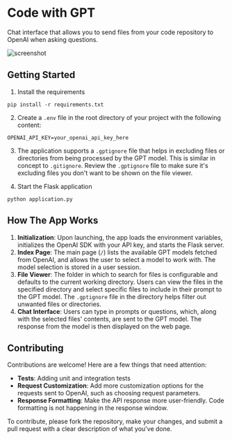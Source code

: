 # Code with GPT

Chat interface that allows you to send files from your code repository to OpenAI when asking questions.

![screenshot](https://github.com/ekerstein/codewithgpt/assets/6055508/9a54a867-470c-48e7-8464-541c33b68457)

## Getting Started

1. Install the requirements
```
pip install -r requirements.txt
```
2. Create a `.env` file in the root directory of your project with the following content:
```
OPENAI_API_KEY=your_openai_api_key_here
```
3. The application supports a `.gptignore` file that helps in excluding files or directories from being processed by the GPT model. This is similar in concept to `.gitignore`. Review the `.gptignore` file to make sure it's excluding files you don't want to be shown on the file viewer.

4. Start the Flask application
```
python application.py
```

## How The App Works

1. **Initialization**: Upon launching, the app loads the environment variables, initializes the OpenAI SDK with your API key, and starts the Flask server.
2. **Index Page**: The main page (`/`) lists the available GPT models fetched from OpenAI, and allows the user to select a model to work with. The model selection is stored in a user session.
3. **File Viewer**: The folder in which to search for files is configurable and defaults to the current working directory. Users can view the files in the specified directory and select specific files to include in their prompt to the GPT model. The `.gptignore` file in the directory helps filter out unwanted files or directories.
4. **Chat Interface**: Users can type in prompts or questions, which, along with the selected files' contents, are sent to the GPT model. The response from the model is then displayed on the web page.

## Contributing

Contributions are welcome! Here are a few things that need attention:

* **Tests**: Adding unit and integration tests
* **Request Customization**: Add more customization options for the requests sent to OpenAI, such as choosing request parameters.
* **Response Formatting**: Make the API response more user-friendly. Code formatting is not happening in the response window.

To contribute, please fork the repository, make your changes, and submit a pull request with a clear description of what you've done.
